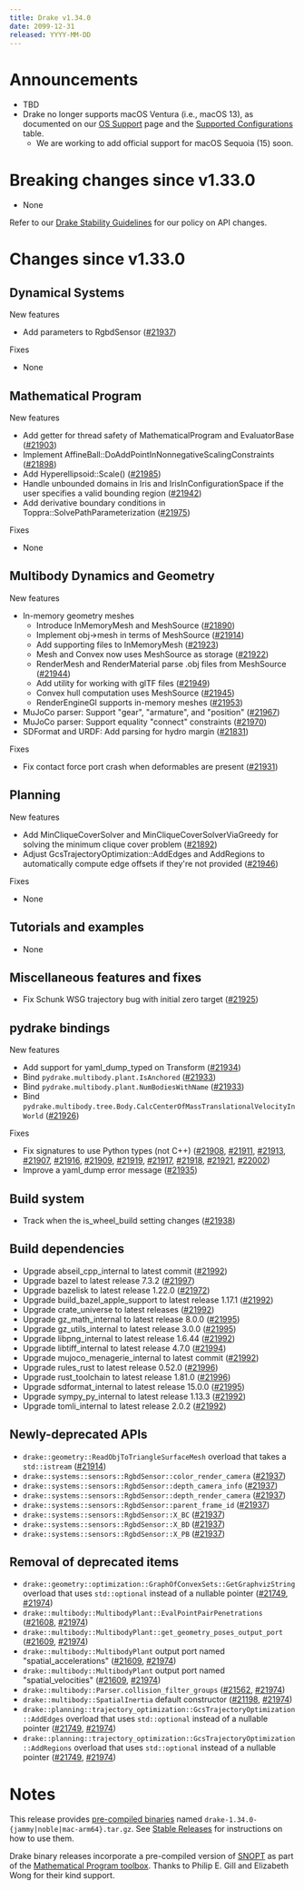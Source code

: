```yaml
---
title: Drake v1.34.0
date: 2099-12-31
released: YYYY-MM-DD
---
```


# Announcements

* TBD
* Drake no longer supports macOS Ventura (i.e., macOS 13),
  as documented on our [OS Support](/stable.html#os-support) page and the
  [Supported Configurations](/installation.html#supported-configurations)
  table.
  * We are working to add official support for macOS Sequoia (15) soon.

# Breaking changes since v1.33.0

* None

Refer to our [Drake Stability Guidelines](/stable.html) for our policy
on API changes.

# Changes since v1.33.0

## Dynamical Systems

<!-- <relnotes for systems go here> -->

New features

* Add parameters to RgbdSensor ([#21937][_#21937])

Fixes

* None

## Mathematical Program

<!-- <relnotes for solvers go here> -->

New features

* Add getter for thread safety of MathematicalProgram and EvaluatorBase ([#21903][_#21903])
* Implement AffineBall::DoAddPointInNonnegativeScalingConstraints ([#21898][_#21898])
* Add Hyperellipsoid::Scale() ([#21985][_#21985])
* Handle unbounded domains in Iris and IrisInConfigurationSpace if the user specifies a valid bounding region ([#21942][_#21942])
* Add derivative boundary conditions in Toppra::SolvePathParameterization ([#21975][_#21975])

Fixes

* None

## Multibody Dynamics and Geometry

<!-- <relnotes for geometry,multibody go here> -->

New features

* In-memory geometry meshes
  * Introduce InMemoryMesh and MeshSource ([#21890][_#21890])
  * Implement obj->mesh in terms of MeshSource ([#21914][_#21914])
  * Add supporting files to InMemoryMesh ([#21923][_#21923])
  * Mesh and Convex now uses MeshSource as storage ([#21922][_#21922])
  * RenderMesh and RenderMaterial parse .obj files from MeshSource ([#21944][_#21944])
  * Add utility for working with glTF files ([#21949][_#21949])
  * Convex hull computation uses MeshSource ([#21945][_#21945])
  * RenderEngineGl supports in-memory meshes ([#21953][_#21953])
* MuJoCo parser: Support "gear", "armature", and "position" ([#21967][_#21967])
* MuJoCo parser: Support equality "connect" constraints ([#21970][_#21970])
* SDFormat and URDF: Add parsing for hydro margin ([#21831][_#21831])

Fixes

* Fix contact force port crash when deformables are present ([#21931][_#21931])

## Planning

<!-- <relnotes for planning go here> -->

New features

* Add MinCliqueCoverSolver and MinCliqueCoverSolverViaGreedy for solving the minimum clique cover problem ([#21892][_#21892])
* Adjust GcsTrajectoryOptimization::AddEdges and AddRegions to automatically compute edge offsets if they're not provided ([#21946][_#21946])

Fixes

* None

## Tutorials and examples

<!-- <relnotes for examples,tutorials go here> -->

* None

## Miscellaneous features and fixes

<!-- <relnotes for common,math,lcm,lcmtypes,manipulation,perception,visualization go here> -->

* Fix Schunk WSG trajectory bug with initial zero target ([#21925][_#21925])

## pydrake bindings

<!-- <relnotes for bindings go here> -->

New features

* Add support for yaml_dump_typed on Transform ([#21934][_#21934])
* Bind `pydrake.multibody.plant.IsAnchored` ([#21933][_#21933])
* Bind `pydrake.multibody.plant.NumBodiesWithName` ([#21933][_#21933])
* Bind `pydrake.multibody.tree.Body.CalcCenterOfMassTranslationalVelocityInWorld` ([#21926][_#21926])

Fixes

* Fix signatures to use Python types (not C++) ([#21908][_#21908], [#21911][_#21911], [#21913][_#21913], [#21907][_#21907], [#21916][_#21916], [#21909][_#21909], [#21919][_#21919], [#21917][_#21917], [#21918][_#21918], [#21921][_#21921], [#22002][_#22002])
* Improve a yaml_dump error message ([#21935][_#21935])

## Build system

<!-- <relnotes for cmake,doc,setup,third_party,tools go here> -->

* Track when the is_wheel_build setting changes ([#21938][_#21938])

## Build dependencies

<!-- <relnotes for workspace go here> -->

* Upgrade abseil_cpp_internal to latest commit ([#21992][_#21992])
* Upgrade bazel to latest release 7.3.2 ([#21997][_#21997])
* Upgrade bazelisk to latest release 1.22.0 ([#21972][_#21972])
* Upgrade build_bazel_apple_support to latest release 1.17.1 ([#21992][_#21992])
* Upgrade crate_universe to latest releases ([#21992][_#21992])
* Upgrade gz_math_internal to latest release 8.0.0 ([#21995][_#21995])
* Upgrade gz_utils_internal to latest release 3.0.0 ([#21995][_#21995])
* Upgrade libpng_internal to latest release 1.6.44 ([#21992][_#21992])
* Upgrade libtiff_internal to latest release 4.7.0 ([#21994][_#21994])
* Upgrade mujoco_menagerie_internal to latest commit ([#21992][_#21992])
* Upgrade rules_rust to latest release 0.52.0 ([#21996][_#21996])
* Upgrade rust_toolchain to latest release 1.81.0 ([#21996][_#21996])
* Upgrade sdformat_internal to latest release 15.0.0 ([#21995][_#21995])
* Upgrade sympy_py_internal to latest release 1.13.3 ([#21992][_#21992])
* Upgrade tomli_internal to latest release 2.0.2 ([#21992][_#21992])

## Newly-deprecated APIs

* `drake::geometry::ReadObjToTriangleSurfaceMesh` overload that takes a `std::istream` ([#21914][_#21914])  
* `drake::systems::sensors::RgbdSensor::color_render_camera` ([#21937][_#21937])
* `drake::systems::sensors::RgbdSensor::depth_camera_info` ([#21937][_#21937])
* `drake::systems::sensors::RgbdSensor::depth_render_camera` ([#21937][_#21937])
* `drake::systems::sensors::RgbdSensor::parent_frame_id` ([#21937][_#21937])
* `drake::systems::sensors::RgbdSensor::X_BC` ([#21937][_#21937])
* `drake::systems::sensors::RgbdSensor::X_BD` ([#21937][_#21937])
* `drake::systems::sensors::RgbdSensor::X_PB` ([#21937][_#21937])

## Removal of deprecated items

* `drake::geometry::optimization::GraphOfConvexSets::GetGraphvizString` overload that uses `std::optional` instead of a nullable pointer ([#21749][_#21749], [#21974][_#21974])  
* `drake::multibody::MultibodyPlant::EvalPointPairPenetrations` ([#21608][_#21608], [#21974][_#21974])
* `drake::multibody::MultibodyPlant::get_geometry_poses_output_port` ([#21609][_#21609], [#21974][_#21974])
* `drake::multibody::MultibodyPlant` output port named "spatial_accelerations" ([#21609][_#21609], [#21974][_#21974])
* `drake::multibody::MultibodyPlant` output port named "spatial_velocities" ([#21609][_#21609], [#21974][_#21974])
* `drake::multibody::Parser.collision_filter_groups` ([#21562][_#21562], [#21974][_#21974])
* `drake::multibody::SpatialInertia` default constructor ([#21198][_#21198], [#21974][_#21974])
* `drake::planning::trajectory_optimization::GcsTrajectoryOptimization::AddEdges` overload that uses `std::optional` instead of a nullable pointer ([#21749][_#21749], [#21974][_#21974])
* `drake::planning::trajectory_optimization::GcsTrajectoryOptimization::AddRegions` overload that uses `std::optional` instead of a nullable pointer ([#21749][_#21749], [#21974][_#21974])

# Notes


This release provides [pre-compiled binaries](https://github.com/RobotLocomotion/drake/releases/tag/v1.34.0) named
``drake-1.34.0-{jammy|noble|mac-arm64}.tar.gz``. See [Stable Releases](/from_binary.html#stable-releases) for instructions on how to use them.

Drake binary releases incorporate a pre-compiled version of [SNOPT](https://ccom.ucsd.edu/~optimizers/solvers/snopt/) as part of the
[Mathematical Program toolbox](https://drake.mit.edu/doxygen_cxx/group__solvers.html). Thanks to
Philip E. Gill and Elizabeth Wong for their kind support.

<!-- <begin issue links> -->
[_#21198]: https://github.com/RobotLocomotion/drake/pull/21198
[_#21562]: https://github.com/RobotLocomotion/drake/pull/21562
[_#21608]: https://github.com/RobotLocomotion/drake/pull/21608
[_#21609]: https://github.com/RobotLocomotion/drake/pull/21609
[_#21749]: https://github.com/RobotLocomotion/drake/pull/21749
[_#21831]: https://github.com/RobotLocomotion/drake/pull/21831
[_#21890]: https://github.com/RobotLocomotion/drake/pull/21890
[_#21892]: https://github.com/RobotLocomotion/drake/pull/21892
[_#21898]: https://github.com/RobotLocomotion/drake/pull/21898
[_#21903]: https://github.com/RobotLocomotion/drake/pull/21903
[_#21907]: https://github.com/RobotLocomotion/drake/pull/21907
[_#21908]: https://github.com/RobotLocomotion/drake/pull/21908
[_#21909]: https://github.com/RobotLocomotion/drake/pull/21909
[_#21911]: https://github.com/RobotLocomotion/drake/pull/21911
[_#21913]: https://github.com/RobotLocomotion/drake/pull/21913
[_#21914]: https://github.com/RobotLocomotion/drake/pull/21914
[_#21916]: https://github.com/RobotLocomotion/drake/pull/21916
[_#21917]: https://github.com/RobotLocomotion/drake/pull/21917
[_#21918]: https://github.com/RobotLocomotion/drake/pull/21918
[_#21919]: https://github.com/RobotLocomotion/drake/pull/21919
[_#21921]: https://github.com/RobotLocomotion/drake/pull/21921
[_#21922]: https://github.com/RobotLocomotion/drake/pull/21922
[_#21923]: https://github.com/RobotLocomotion/drake/pull/21923
[_#21925]: https://github.com/RobotLocomotion/drake/pull/21925
[_#21926]: https://github.com/RobotLocomotion/drake/pull/21926
[_#21931]: https://github.com/RobotLocomotion/drake/pull/21931
[_#21933]: https://github.com/RobotLocomotion/drake/pull/21933
[_#21934]: https://github.com/RobotLocomotion/drake/pull/21934
[_#21935]: https://github.com/RobotLocomotion/drake/pull/21935
[_#21937]: https://github.com/RobotLocomotion/drake/pull/21937
[_#21938]: https://github.com/RobotLocomotion/drake/pull/21938
[_#21942]: https://github.com/RobotLocomotion/drake/pull/21942
[_#21944]: https://github.com/RobotLocomotion/drake/pull/21944
[_#21945]: https://github.com/RobotLocomotion/drake/pull/21945
[_#21946]: https://github.com/RobotLocomotion/drake/pull/21946
[_#21949]: https://github.com/RobotLocomotion/drake/pull/21949
[_#21953]: https://github.com/RobotLocomotion/drake/pull/21953
[_#21967]: https://github.com/RobotLocomotion/drake/pull/21967
[_#21970]: https://github.com/RobotLocomotion/drake/pull/21970
[_#21972]: https://github.com/RobotLocomotion/drake/pull/21972
[_#21974]: https://github.com/RobotLocomotion/drake/pull/21974
[_#21975]: https://github.com/RobotLocomotion/drake/pull/21975
[_#21985]: https://github.com/RobotLocomotion/drake/pull/21985
[_#21992]: https://github.com/RobotLocomotion/drake/pull/21992
[_#21994]: https://github.com/RobotLocomotion/drake/pull/21994
[_#21995]: https://github.com/RobotLocomotion/drake/pull/21995
[_#21996]: https://github.com/RobotLocomotion/drake/pull/21996
[_#21997]: https://github.com/RobotLocomotion/drake/pull/21997
[_#22002]: https://github.com/RobotLocomotion/drake/pull/22002
<!-- <end issue links> -->

<!--
  Current oldest_commit b28b5dc276bc05bfe8a592a3a07ec541bb1d1864 (exclusive).
  Current newest_commit 52031a25348a6d567a58d353b061f623da512366 (inclusive).
-->
